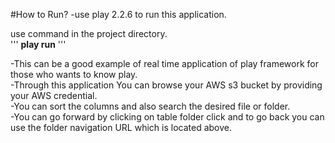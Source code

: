 #How to Run?
	-use play 2.2.6 to run this application.  
	
use command in the project directory.  
'''	**play run** '''

	
-This can be a good example of real time application of play framework for those who wants to know play.	
-Through this application You can browse your AWS s3 bucket by providing your AWS credential.  
-You can sort the columns and also search the desired file or folder.  
-You can go forward by clicking on table folder click and to go back you can use the folder navigation URL which is located above.  


